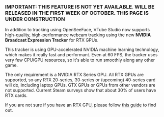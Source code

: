 ### IMPORTANT: THIS FEATURE IS NOT YET AVAILABLE. WILL BE RELEASED IN THE FIRST WEEK OF OCTOBER. THIS PAGE IS UNDER CONSTRUCTION


In addition to tracking using OpenSeeFace, VTube Studio now supports high-quality, high-performance webcam tracking using the new **NVIDIA Broadcast Expression Tracker** for RTX GPUs.

<put image here>

This tracker is using GPU-accelerated NVIDIA machine learning technology, which makes it really fast and performant. Even at 60 FPS, the tracker uses very few CPU/GPU resources, so it's able to run smoothly along any other game.

<put gif here>

The only requirement is a NVIDIA RTX Series GPU. All RTX GPUs are supported, so any RTX 20-series, 30-series or (upcoming) 40-series card will do, including laptop GPUs. GTX GPUs or GPUs from other vendors are not supported. Current Steam surveys show that about 30% of users have RTX cards.

If you are not sure if you have an RTX GPU, please follow [this guide](https://www.tomsguide.com/how-to/what-graphics-card-do-i-have) to find out.